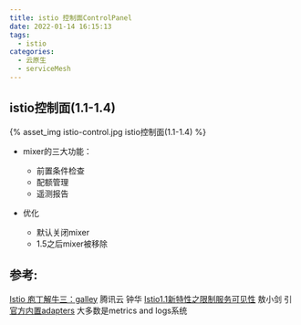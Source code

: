 ```yaml
---
title: istio 控制面ControlPanel
date: 2022-01-14 16:15:13
tags:
  - istio
categories: 
  - 云原生
  - serviceMesh  
---
```


<p></p>
<!-- more -->

##  istio控制面(1.1-1.4)

{% asset_img  istio-control.jpg  istio控制面(1.1-1.4)  %}

+ mixer的三大功能：
  + 前置条件检查 
  + 配额管理
  + 遥测报告 

+ 优化 
  - 默认关闭mixer
  - 1.5之后mixer被移除

## 参考:
[Istio 庖丁解牛三：galley](https://mp.weixin.qq.com/s/BMVCeiA2aqASbLqyhPomWA)  腾讯云 钟华
[Istio1.1新特性之限制服务可见性](http://www.servicemesher.com/blog/istio-service-visibility/)  敖小剑 引
[官方内置adapters](https://istio.io/docs/reference/config/policy-and-telemetry/adapters/)  大多数是metrics and logs系统 